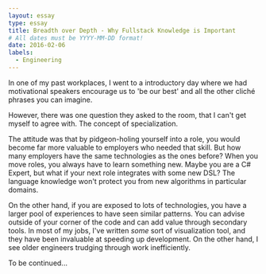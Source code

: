 ```yaml
---
layout: essay
type: essay
title: Breadth over Depth - Why Fullstack Knowledge is Important
# All dates must be YYYY-MM-DD format!
date: 2016-02-06
labels:
  - Engineering
---
```


In one of my past workplaces, I went to a introductory day where we had motivational speakers encourage us to 'be our best' and all the other cliché phrases you can imagine.

However, there was one question they asked to the room, that I can't get myself to agree with.
The concept of specialization. 

The attitude was that by pidgeon-holing yourself into a role, you would become far more valuable to employers who needed that skill. But how many employers have the same technologies as the ones before? When you move roles, you always have to learn something new. Maybe you are a C# Expert, but what if your next role integrates with some new DSL? The language knowledge won't protect you from new algorithms in particular domains.

On the other hand, if you are exposed to lots of technologies, you have a larger pool of experiences to have seen similar patterns. You can advise outside of your corner of the code and can add value through secondary tools. In most of my jobs, I've written *some* sort of visualization tool, and they have been invaluable at speeding up development. On the other hand, I see older engineers trudging through work inefficiently.

To be continued...